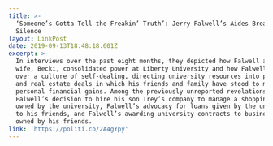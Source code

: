 ```yaml
---
title: >-
  ‘Someone’s Gotta Tell the Freakin’ Truth’: Jerry Falwell’s Aides Break Their
  Silence
layout: LinkPost
date: 2019-09-13T18:48:18.601Z
excerpt: >-
  In interviews over the past eight months, they depicted how Falwell and his
  wife, Becki, consolidated power at Liberty University and how Falwell presides
  over a culture of self-dealing, directing university resources into projects
  and real estate deals in which his friends and family have stood to make
  personal financial gains. Among the previously unreported revelations are
  Falwell’s decision to hire his son Trey’s company to manage a shopping center
  owned by the university, Falwell’s advocacy for loans given by the university
  to his friends, and Falwell’s awarding university contracts to businesses
  owned by his friends.
link: 'https://politi.co/2A4gYpy'
---
```


